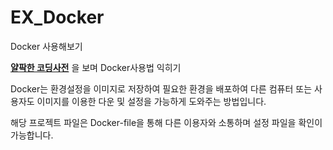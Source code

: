 # EX_Docker
Docker 사용해보기

**[얄팍한 코딩사전](https://www.youtube.com/watch?v=hWPv9LMlme8&t=590)**
을 보며 Docker사용법 익히기

Docker는 환경설정을 이미지로 저장하여 필요한 환경을 배포하여 다른 컴퓨터 또는 사용자도 이미지를 이용한 다운 및 설정을 가능하게 도와주는 방법입니다.

해당 프로젝트 파일은 Docker-file을 통해 다른 이용자와 소통하며 설정 파일을 확인이 가능합니다.
